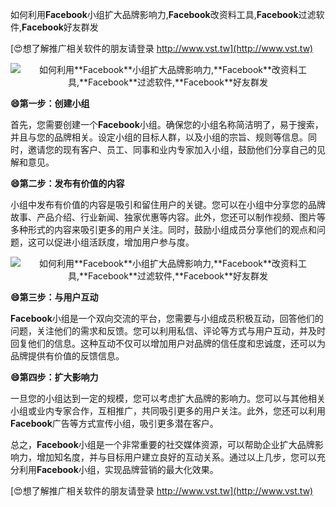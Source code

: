 如何利用**Facebook**小组扩大品牌影响力,**Facebook**改资料工具,**Facebook**过滤软件,**Facebook**好友群发

[😍想了解推广相关软件的朋友请登录 http://www.vst.tw](http://www.vst.tw)

 <center><img src="https://vst.tw/MP4/tuiguang/png/7.png" alt="如何利用**Facebook**小组扩大品牌影响力,**Facebook**改资料工具,**Facebook**过滤软件,**Facebook**好友群发"></center>

**😄第一步：创建小组**

首先，您需要创建一个**Facebook**小组。确保您的小组名称简洁明了，易于搜索，并且与您的品牌相关。设定小组的目标人群，以及小组的宗旨、规则等信息。同时，邀请您的现有客户、员工、同事和业内专家加入小组，鼓励他们分享自己的见解和意见。

**😄第二步：发布有价值的内容**

小组中发布有价值的内容是吸引和留住用户的关键。您可以在小组中分享您的品牌故事、产品介绍、行业新闻、独家优惠等内容。此外，您还可以制作视频、图片等多种形式的内容来吸引更多的用户关注。同时，鼓励小组成员分享他们的观点和问题，这可以促进小组活跃度，增加用户参与度。

 <center><img src="https://vst.tw/MP4/tuiguang/png/5.png" alt="如何利用**Facebook**小组扩大品牌影响力,**Facebook**改资料工具,**Facebook**过滤软件,**Facebook**好友群发"></center>

**😄第三步：与用户互动**

**Facebook**小组是一个双向交流的平台，您需要与小组成员积极互动，回答他们的问题，关注他们的需求和反馈。您可以利用私信、评论等方式与用户互动，并及时回复他们的信息。这种互动不仅可以增加用户对品牌的信任度和忠诚度，还可以为品牌提供有价值的反馈信息。

**😄第四步：扩大影响力**

一旦您的小组达到一定的规模，您可以考虑扩大品牌的影响力。您可以与其他相关小组或业内专家合作，互相推广，共同吸引更多的用户关注。此外，您还可以利用**Facebook**广告等方式宣传小组，吸引更多潜在客户。

总之，**Facebook**小组是一个非常重要的社交媒体资源，可以帮助企业扩大品牌影响力，增加知名度，并与目标用户建立良好的互动关系。通过以上几步，您可以充分利用**Facebook**小组，实现品牌营销的最大化效果。

[😍想了解推广相关软件的朋友请登录 http://www.vst.tw](http://www.vst.tw)



